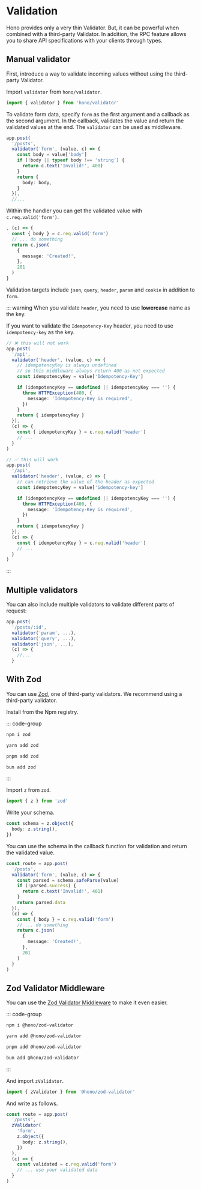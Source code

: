 # Validation

Hono provides only a very thin Validator.
But, it can be powerful when combined with a third-party Validator.
In addition, the RPC feature allows you to share API specifications with your clients through types.

## Manual validator

First, introduce a way to validate incoming values without using the third-party Validator.

Import `validator` from `hono/validator`.

```ts
import { validator } from 'hono/validator'
```

To validate form data, specify `form` as the first argument and a callback as the second argument.
In the callback, validates the value and return the validated values at the end.
The `validator` can be used as middleware.

```ts
app.post(
  '/posts',
  validator('form', (value, c) => {
    const body = value['body']
    if (!body || typeof body !== 'string') {
      return c.text('Invalid!', 400)
    }
    return {
      body: body,
    }
  }),
  //...
```

Within the handler you can get the validated value with `c.req.valid('form')`.

```ts
, (c) => {
  const { body } = c.req.valid('form')
  // ... do something
  return c.json(
    {
      message: 'Created!',
    },
    201
  )
}
```

Validation targets include `json`, `query`, `header`, `param` and `cookie` in addition to `form`.

::: warning
When you validate `header`, you need to use **lowercase** name as the key.

If you want to validate the `Idempotency-Key` header, you need to use `idempotency-key` as the key.

```ts
// ❌ this will not work
app.post(
  '/api',
  validator('header', (value, c) => {
    // idempotencyKey is always undefined
    // so this middleware always return 400 as not expected
    const idempotencyKey = value['Idempotency-Key']

    if (idempotencyKey == undefined || idempotencyKey === '') {
      throw HTTPException(400, {
        message: 'Idempotency-Key is required',
      })
    }
    return { idempotencyKey }
  }),
  (c) => {
    const { idempotencyKey } = c.req.valid('header')
    // ...
  }
)

// ✅ this will work
app.post(
  '/api',
  validator('header', (value, c) => {
    // can retrieve the value of the header as expected
    const idempotencyKey = value['idempotency-key']

    if (idempotencyKey == undefined || idempotencyKey === '') {
      throw HTTPException(400, {
        message: 'Idempotency-Key is required',
      })
    }
    return { idempotencyKey }
  }),
  (c) => {
    const { idempotencyKey } = c.req.valid('header')
    // ...
  }
)
```

:::

## Multiple validators

You can also include multiple validators to validate different parts of request:

```ts
app.post(
  '/posts/:id',
  validator('param', ...),
  validator('query', ...),
  validator('json', ...),
  (c) => {
    //...
  }
```

## With Zod

You can use [Zod](https://zod.dev), one of third-party validators.
We recommend using a third-party validator.

Install from the Npm registry.

::: code-group

```sh [npm]
npm i zod
```

```sh [yarn]
yarn add zod
```

```sh [pnpm]
pnpm add zod
```

```sh [bun]
bun add zod
```

:::

Import `z` from `zod`.

```ts
import { z } from 'zod'
```

Write your schema.

```ts
const schema = z.object({
  body: z.string(),
})
```

You can use the schema in the callback function for validation and return the validated value.

```ts
const route = app.post(
  '/posts',
  validator('form', (value, c) => {
    const parsed = schema.safeParse(value)
    if (!parsed.success) {
      return c.text('Invalid!', 401)
    }
    return parsed.data
  }),
  (c) => {
    const { body } = c.req.valid('form')
    // ... do something
    return c.json(
      {
        message: 'Created!',
      },
      201
    )
  }
)
```

## Zod Validator Middleware

You can use the [Zod Validator Middleware](https://github.com/honojs/middleware/tree/main/packages/zod-validator) to make it even easier.

::: code-group

```sh [npm]
npm i @hono/zod-validator
```

```sh [yarn]
yarn add @hono/zod-validator
```

```sh [pnpm]
pnpm add @hono/zod-validator
```

```sh [bun]
bun add @hono/zod-validator
```

:::

And import `zValidator`.

```ts
import { zValidator } from '@hono/zod-validator'
```

And write as follows.

```ts
const route = app.post(
  '/posts',
  zValidator(
    'form',
    z.object({
      body: z.string(),
    })
  ),
  (c) => {
    const validated = c.req.valid('form')
    // ... use your validated data
  }
)
```
